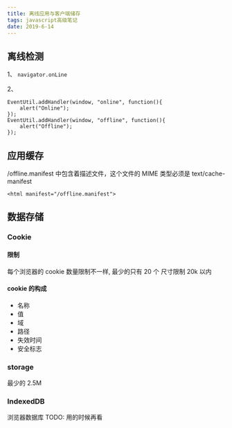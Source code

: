 ```yaml
---
title: 离线应用与客户端储存
tags: javascript高级笔记
date: 2019-6-14
---
```


## 离线检测

1、
`navigator.onLine`

2、

```
EventUtil.addHandler(window, "online", function(){
    alert("Online");
});
EventUtil.addHandler(window, "offline", function(){
    alert("Offline");
});
```

## 应用缓存

/offline.manifest 中包含着描述文件，这个文件的 MIME 类型必须是 text/cache-manifest

```
<html manifest="/offline.manifest">
```

## 数据存储

### Cookie

#### 限制

每个浏览器的 cookie 数量限制不一样, 最少的只有 20 个
尺寸限制 20k 以内

#### cookie 的构成

-   名称
-   值
-   域
-   路径
-   失效时间
-   安全标志

### storage

最少的 2.5M

### IndexedDB

浏览器数据库
TODO: 用的时候再看
